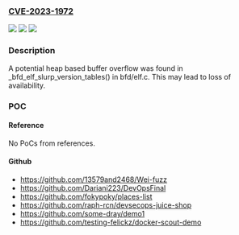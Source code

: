 ### [CVE-2023-1972](https://cve.mitre.org/cgi-bin/cvename.cgi?name=CVE-2023-1972)
![](https://img.shields.io/static/v1?label=Product&message=binutils&color=blue)
![](https://img.shields.io/static/v1?label=Version&message=affected%20at%20least%20binutils%202.40%20&color=brightgreen)
![](https://img.shields.io/static/v1?label=Vulnerability&message=CWE-119&color=brightgreen)

### Description

A potential heap based buffer overflow was found in _bfd_elf_slurp_version_tables() in bfd/elf.c. This may lead to loss of availability.

### POC

#### Reference
No PoCs from references.

#### Github
- https://github.com/13579and2468/Wei-fuzz
- https://github.com/Dariani223/DevOpsFinal
- https://github.com/fokypoky/places-list
- https://github.com/raph-rcn/devsecops-juice-shop
- https://github.com/some-dray/demo1
- https://github.com/testing-felickz/docker-scout-demo

